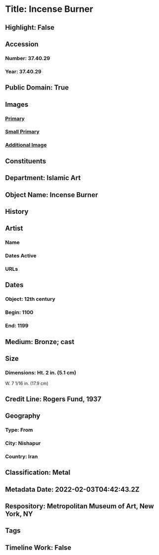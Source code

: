 # Title: Incense Burner
## Highlight: False
## Accession
### Number: 37.40.29
### Year: 37.40.29
## Public Domain: True
## Images
### [Primary](https://images.metmuseum.org/CRDImages/is/original/LC-37_40_29.jpg)
### [Small Primary](https://images.metmuseum.org/CRDImages/is/web-large/LC-37_40_29.jpg)
### [Additional Image](https://images.metmuseum.org/CRDImages/is/original/LC-37_40_29-view2.jpg)
## Constituents
## Department: Islamic Art
## Object Name: Incense Burner
## History
## Artist
### Name
### Dates Active
### URLs
## Dates
### Object: 12th century
### Begin: 1100
### End: 1199
## Medium: Bronze; cast
## Size
### Dimensions: Ht. 2 in. (5.1 cm)
W. 7 1/16 in. (17.9 cm)
## Credit Line: Rogers Fund, 1937
## Geography
### Type: From
### City: Nishapur
### Country: Iran
## Classification: Metal
## Metadata Date: 2022-02-03T04:42:43.2Z
## Respository: Metropolitan Museum of Art, New York, NY
## Tags
## Timeline Work: False